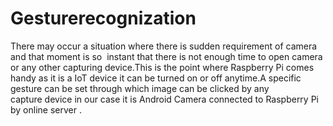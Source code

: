 # Gesturerecognization
There may occur a situation where there is sudden requirement of camera and that moment  is so  instant that there is not enough time to open camera or any other capturing device.This is the point where Raspberry Pi comes handy as it is a IoT device it can be turned on or off anytime.A specific gesture can be set through which image can be clicked by any capture device in our case it is Android Camera connected to Raspberry Pi by online server . 
